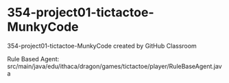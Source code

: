 # 354-project01-tictactoe-MunkyCode
354-project01-tictactoe-MunkyCode created by GitHub Classroom

Rule Based Agent: src/main/java/edu/ithaca/dragon/games/tictactoe/player/RuleBaseAgent.java
